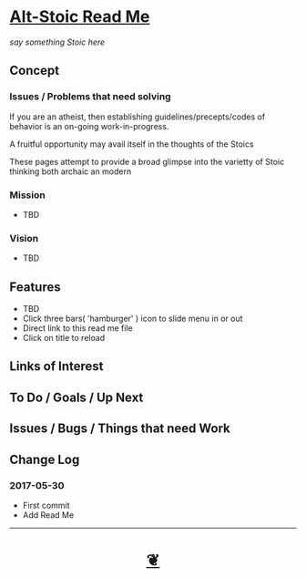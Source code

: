 <span style=display:none; >[You are now in a GitHub source code view - click this link to view Read Me file as a web page]( http://theo-armour.github.io/alt-stoic/#alt-stoic/README.md "View file as a web page." ) </span>


[Alt-Stoic Read Me]( https://theo-armour.github.io/#alt-stoic/README.md )
===
_say something Stoic here_



## Concept

### Issues / Problems that need solving
<!--

The general format is an adaptation of the ideas developed in Alexander's _et al_ [A Pattern Language]( https://books.google.com/books?id=hwAHmktpk5IC&pg=PR10#v=onepage&q&f=false ) - as summarized on page 10.

Each pattern describes a problem which occurs over and over again in our environment, and then describes the core of the solution to that problem, in such a way that you can use this solution a million times over, without ever doing it the same way twice.

patterns are descriptions of common problems and proposal for the solutions that can be used repeatedly every time the problem is encountered and producing an different outcome.

-->

If you are an atheist, then establishing guidelines/precepts/codes of behavior is an on-going work-in-progress.

A fruitful opportunity may avail itself in the thoughts of the Stoics

These pages attempt to provide a broad glimpse into the varietty of Stoic thinking both archaic an modern


### Mission
<!-- a statement of a rationale, applicable now as well as in the future -->

* TBD

### Vision
<!--  a descriptive picture of a desired future state -->

* TBD


## Features

* TBD
* Click three bars( 'hamburger' ) icon to slide menu in or out
* Direct link to this read me file
* Click on title to reload




## Links of Interest


## To Do / Goals / Up Next


## Issues / Bugs / Things that need Work


## Change Log

### 2017-05-30

* First commit
* Add Read Me


***

<h1 style=text-align:center;text-decoration:none;width:100%; ><a href=javascript:window.scrollTo(0,0); title='pushMe pullYou ~ your coming and going happy place' > ❦ </a></h1>

